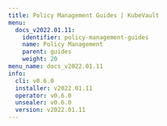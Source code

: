 ```yaml
---
title: Policy Management Guides | KubeVault
menu:
  docs_v2022.01.11:
    identifier: policy-management-guides
    name: Policy Management
    parent: guides
    weight: 20
menu_name: docs_v2022.01.11
info:
  cli: v0.6.0
  installer: v2022.01.11
  operator: v0.6.0
  unsealer: v0.6.0
  version: v2022.01.11
---
```


